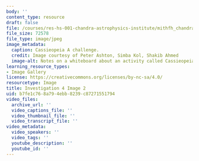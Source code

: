 ```yaml
---
body: ''
content_type: resource
draft: false
file: /courses/res-hs-001-chandra-astrophysics-institute/mithfh_chandra_inv4_ca_chl.jpg
file_size: 72578
file_type: image/jpeg
image_metadata:
  caption: Cassieopeia A challenge.
  credit: Image courtesy of Peter Ashton, Simba Kol, Shakib Ahmed
  image-alt: Notes on a whiteboard about an activity called Cassieopeia A challenge
learning_resource_types:
- Image Gallery
license: https://creativecommons.org/licenses/by-nc-sa/4.0/
resourcetype: Image
title: Investigation 4 Image 2
uid: b7fe1c76-8a79-4ebb-8239-c87271551794
video_files:
  archive_url: ''
  video_captions_file: ''
  video_thumbnail_file: ''
  video_transcript_file: ''
video_metadata:
  video_speakers: ''
  video_tags: ''
  youtube_description: ''
  youtube_id: ''
---
```

